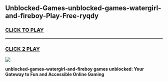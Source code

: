 
## Unblocked-Games-unblocked-games-watergirl-and-fireboy-Play-Free-ryqdy
<h3>
<a href="https://premium76.site?title=unblocked-games-watergirl-and-fireboy&ref=22A">CLICK TO PLAY</a></h3>
<hr>

<h3>
<a href="https://premium76.site?title=unblocked-games-watergirl-and-fireboy&ref=22A">CLICK 2 PLAY</a>
  
</h3>

<a href="https://premium76.site?title=unblocked-games-watergirl-and-fireboy&ref=22A"><img src="https://clearcache.store/games.png"></a>


**unblocked-games-watergirl-and-fireboy games unblocked: Your Gateway to Fun and Accessible Online Gaming**
